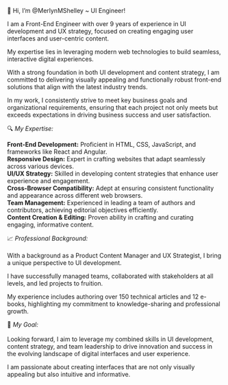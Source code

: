 👋 Hi, I’m @MerlynMShelley ~ UI Engineer!

I am a Front-End Engineer with over 9 years of experience in UI development and UX strategy, focused on creating engaging user interfaces and user-centric content. 

My expertise lies in leveraging modern web technologies to build seamless, interactive digital experiences. 

With a strong foundation in both UI development and content strategy, I am committed to delivering visually appealing and functionally robust front-end solutions that align with the latest industry trends. 

In my work, I consistently strive to meet key business goals and organizational requirements, ensuring that each project not only meets but exceeds expectations in driving business success and user satisfaction.

🔍 *My Expertise:*

**Front-End Development:** Proficient in HTML, CSS, JavaScript, and frameworks like React and Angular.<br>
**Responsive Design:** Expert in crafting websites that adapt seamlessly across various devices.<br>
**UI/UX Strategy:** Skilled in developing content strategies that enhance user experience and engagement.<br>
**Cross-Browser Compatibility:** Adept at ensuring consistent functionality and appearance across different web browsers.<br>
**Team Management:** Experienced in leading a team of authors and contributors, achieving editorial objectives efficiently.<br>
**Content Creation & Editing:** Proven ability in crafting and curating engaging, informative content.<br>

📈 *Professional Background:*<br>
<br>With a background as a Product Content Manager and UX Strategist, I bring a unique perspective to UI development. 

I have successfully managed teams, collaborated with stakeholders at all levels, and led projects to fruition.

My experience includes authoring over 150 technical articles and 12 e-books, highlighting my commitment to knowledge-sharing and professional growth.

💼 *My Goal:*<br>
<br>Looking forward, I aim to leverage my combined skills in UI development, content strategy, and team leadership to drive innovation and success in the evolving landscape of digital interfaces and user experience. 

I am passionate about creating interfaces that are not only visually appealing but also intuitive and informative.

<!---
MerlynMShelley/MerlynMShelley is a ✨ special ✨ repository because its `README.md` (this file) appears on your GitHub profile.
You can click the Preview link to take a look at your changes.
--->
